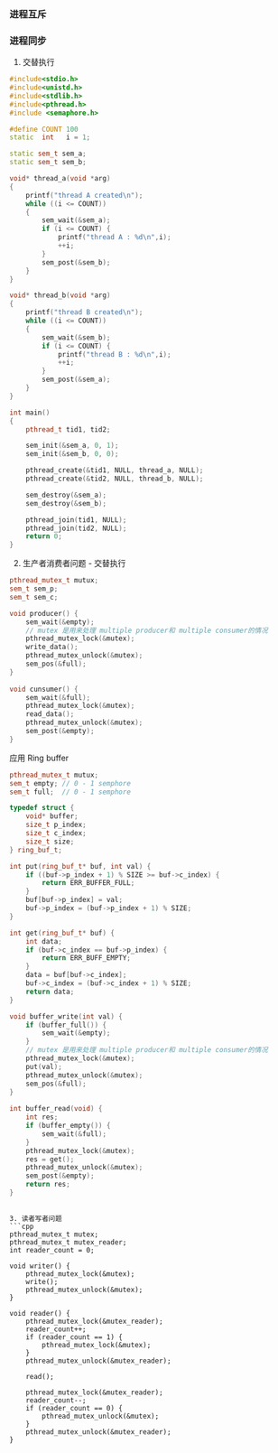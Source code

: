 ### 进程互斥

### 进程同步
1. 交替执行
```cpp
#include<stdio.h>
#include<unistd.h>
#include<stdlib.h>
#include<pthread.h>
#include <semaphore.h>

#define COUNT 100
static  int   i = 1;

static sem_t sem_a;
static sem_t sem_b;

void* thread_a(void *arg)
{
    printf("thread A created\n");
    while ((i <= COUNT))
    {
        sem_wait(&sem_a);
        if (i <= COUNT) {
            printf("thread A : %d\n",i);
            ++i;
        }
        sem_post(&sem_b);
    }
}

void* thread_b(void *arg)
{
    printf("thread B created\n");
    while ((i <= COUNT))
    {
        sem_wait(&sem_b);
        if (i <= COUNT) {
            printf("thread B : %d\n",i);
            ++i;
        }
        sem_post(&sem_a);
    }
}

int main()
{
    pthread_t tid1, tid2;

    sem_init(&sem_a, 0, 1);
    sem_init(&sem_b, 0, 0);

    pthread_create(&tid1, NULL, thread_a, NULL);
    pthread_create(&tid2, NULL, thread_b, NULL);

    sem_destroy(&sem_a);
    sem_destroy(&sem_b);

    pthread_join(tid1, NULL);
    pthread_join(tid2, NULL);
    return 0;
}
```
2. 生产者消费者问题 - 交替执行
```cpp
pthread_mutex_t mutux;
sem_t sem_p;
sem_t sem_c;

void producer() {
    sem_wait(&empty);
    // mutex 是用来处理 multiple producer和 multiple consumer的情况
    pthread_mutex_lock(&mutex);
    write_data();
    pthread_mutex_unlock(&mutex);
    sem_pos(&full);
}
 
void cunsumer() {
    sem_wait(&full);
    pthread_mutex_lock(&mutex);
    read_data();
    pthread_mutex_unlock(&mutex);
    sem_post(&empty);
}
```
应用 Ring buffer

```cpp
pthread_mutex_t mutux;
sem_t empty; // 0 - 1 semphore
sem_t full;  // 0 - 1 semphore

typedef struct {
    void* buffer;
    size_t p_index;
    size_t c_index;
    size_t size;
} ring_buf_t;

int put(ring_buf_t* buf, int val) {
    if ((buf->p_index + 1) % SIZE >= buf->c_index) {
        return ERR_BUFFER_FULL;
    }
    buf[buf->p_index] = val;
    buf->p_index = (buf->p_index + 1) % SIZE;
}

int get(ring_buf_t* buf) {
    int data;
    if (buf->c_index == buf->p_index) {
        return ERR_BUFF_EMPTY;
    }
    data = buf[buf->c_index];
    buf->c_index = (buf->c_index + 1) % SIZE;
    return data;
}

void buffer_write(int val) {
    if (buffer_full()) {
        sem_wait(&empty);
    }
    // mutex 是用来处理 multiple producer和 multiple consumer的情况
    pthread_mutex_lock(&mutex);
    put(val);
    pthread_mutex_unlock(&mutex);
    sem_pos(&full);
}
 
int buffer_read(void) {
    int res;
    if (buffer_empty()) {
        sem_wait(&full);
    }
    pthread_mutex_lock(&mutex);
    res = get();
    pthread_mutex_unlock(&mutex);
    sem_post(&empty);
    return res;
}
```

```

3. 读者写者问题
```cpp
pthread_mutex_t mutex;
pthread_mutex_t mutex_reader;
int reader_count = 0;

void writer() {
    pthread_mutex_lock(&mutex);
    write();
    pthread_mutex_unlock(&mutex);
}

void reader() {
    pthread_mutex_lock(&mutex_reader);
    reader_count++;
    if (reader_count == 1) {
        pthread_mutex_lock(&mutex);
    }
    pthread_mutex_unlock(&mutex_reader);
    
    read();
    
    pthread_mutex_lock(&mutex_reader);
    reader_count--;
    if (reader_count == 0) {
        pthread_mutex_unlock(&mutex);
    }
    pthread_mutex_unlock(&mutex_reader);
}

